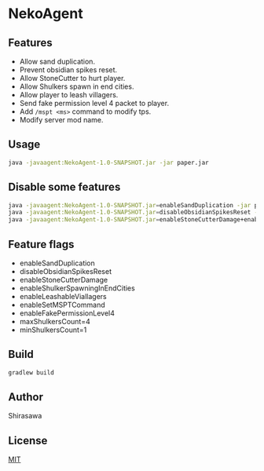 # NekoAgent

## Features

- Allow sand duplication.
- Prevent obsidian spikes reset.
- Allow StoneCutter to hurt player.
- Allow Shulkers spawn in end cities.
- Allow player to leash villagers.
- Send fake permission level 4 packet to player.
- Add `/mspt <ms>` command to modify tps.
- Modify server mod name.

## Usage

```bash
java -javaagent:NekoAgent-1.0-SNAPSHOT.jar -jar paper.jar
```

## Disable some features

```bash
java -javaagent:NekoAgent-1.0-SNAPSHOT.jar=enableSandDuplication -jar paper.jar
java -javaagent:NekoAgent-1.0-SNAPSHOT.jar=disableObsidianSpikesReset -jar paper.jar
java -javaagent:NekoAgent-1.0-SNAPSHOT.jar=enableStoneCutterDamage+enableShulkerSpawningInEndCities -jar paper.jar
```

## Feature flags

- enableSandDuplication
- disableObsidianSpikesReset
- enableStoneCutterDamage
- enableShulkerSpawningInEndCities
- enableLeashableViallagers
- enableSetMSPTCommand
- enableFakePermissionLevel4
- maxShulkersCount=4
- minShulkersCount=1

## Build

```bash
gradlew build
```

## Author

Shirasawa

## License

[MIT](./LICENSE)
